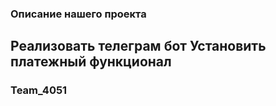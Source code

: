 ### Описание нашего проекта
Реализовать телеграм бот
Установить платежный функционал
-----------

### Team_4051
